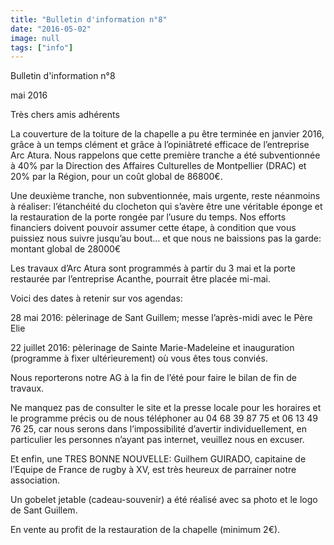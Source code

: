 ```yaml
---
title: "Bulletin d'information n°8"
date: "2016-05-02"
image: null
tags: ["info"]
---
```


Bulletin d'information n°8

mai 2016

Très chers amis adhérents

La couverture de la toiture de la chapelle a pu être terminée en janvier 2016, grâce à un temps clément et grâce à l’opiniâtreté efficace de l’entreprise Arc Atura. Nous rappelons que cette première tranche a été subventionnée à 40% par la Direction des Affaires Culturelles de Montpellier (DRAC) et 20% par la Région, pour un coût global de 86800€.

Une deuxième tranche, non subventionnée, mais urgente, reste néanmoins à réaliser: l’étanchéité du clocheton qui s’avère être une véritable éponge et la restauration de la porte rongée par l’usure du temps. Nos efforts financiers doivent pouvoir assumer cette étape, à condition que vous puissiez nous suivre jusqu’au bout… et que nous ne baissions pas la garde: montant global de 28000€

Les travaux d’Arc Atura sont programmés à partir du 3 mai et la porte restaurée par l’entreprise Acanthe, pourrait être placée mi-mai.

Voici des dates à retenir sur vos agendas:

28 mai 2016: pèlerinage de Sant Guillem; messe l’après-midi avec le Père Elie

22 juillet 2016: pèlerinage de Sainte Marie-Madeleine et inauguration (programme à fixer ultérieurement) où vous êtes tous conviés.

Nous reporterons notre AG à la fin de l’été pour faire le bilan de fin de travaux.

Ne manquez pas de consulter le site et la presse locale pour les horaires et le programme précis ou de nous téléphoner au 04 68 39 87 75 et 06 13 49 76 25, car nous serons dans l’impossibilité d’avertir individuellement, en particulier les personnes n’ayant pas internet, veuillez nous en excuser.

Et enfin, une TRES BONNE NOUVELLE: Guilhem GUIRADO, capitaine de l’Equipe de France de rugby à XV, est très heureux de parrainer notre association.

Un gobelet jetable (cadeau-souvenir) a été réalisé avec sa photo et le logo de Sant Guillem.

En vente au profit de la restauration de la chapelle (minimum 2€).
